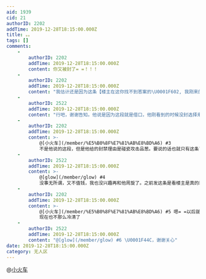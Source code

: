 ```yaml
---
aid: 1939
cid: 21
authorID: 2202
addTime: 2019-12-28T18:15:00.000Z
title: 。。
tags: []
comments:
    -
        authorID: 2202
        addTime: 2019-12-28T18:15:00.000Z
        content: 你又被封了= =！！！
    -
        authorID: 2202
        addTime: 2019-12-28T18:15:00.000Z
        content: "我估计还是因为这条【楼主在这你找不到答案的\U0001F602, 我刚来的时候也是这么问过一些问题，然后都直接被扣上大帽子打死。 这里是反共难民营所以任何有挺共嫌疑的话题都会像你这样被踩到死的，这里基本没有理性讨论的空间因为意识形态太优先了，凡是不同的观点哪怕有道理也能被打死。建议查查别的论坛比如matters和2049，比如matters是文章为核心区别于这边贴吧的形态也没那么极端。YouTube上也有一些大V。你想要思想者的深度见...】"
    -
        authorID: 2522
        addTime: 2019-12-28T18:15:00.000Z
        content: "行吧，谢谢告知。他说是因为这段就是借口，他刚看到的时候没封选择来教育我外加口吐芬芳。还说什么纳粹和美国的集中营什么的，我不想理他他才开始恼羞成怒的。我不觉得我说的有错，品葱就是开始不讲事实和逻辑，按照意识形态判断一切了，好多观点都荒谬的可怕，他还专门跑过来证实我的观点\U0001F602，没挺共产党他也能把我打成五毛，真的有些无语。"
    -
        authorID: 2202
        addTime: 2019-12-28T18:15:00.000Z
        content: >-
            @[小火车](/member/%E5%B0%8F%E7%81%AB%E8%BD%A6) #3
            不是他说的这段，但是他给的封禁理由是碰瓷攻击品葱。要说的话也就只有这条了。而且他已经标记要删除你那个号了，已经没有周旋的余地了。
    -
        authorID: 2522
        addTime: 2019-12-28T18:15:00.000Z
        content: >-
            @[glow](/member/glow) #4
            没事无所谓，又不值钱，我也没兴趣再和他周旋了。之前发这条是看楼主是真的新人没道理的被骂得那么惨说几句的，当时就做好封号的准备了
    -
        authorID: 2202
        addTime: 2019-12-28T18:15:00.000Z
        content: >-
            @[小火车](/member/%E5%B0%8F%E7%81%AB%E8%BD%A6) #5 嗯= =以后就在2049吧
            现在也不那么冷清了
    -
        authorID: 2522
        addTime: 2019-12-28T18:15:00.000Z
        content: "@[glow](/member/glow) #6 \U0001F44C，谢谢关心"
date: 2019-12-28T18:15:00.000Z
category: 无人区
---
```


@[小火车](/member/%E5%B0%8F%E7%81%AB%E8%BD%A6)
